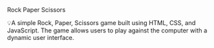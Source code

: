 Rock Paper Scissors

💡A simple Rock, Paper, Scissors game built using HTML, CSS, and JavaScript. The game allows users to play against the computer with a dynamic user interface.
